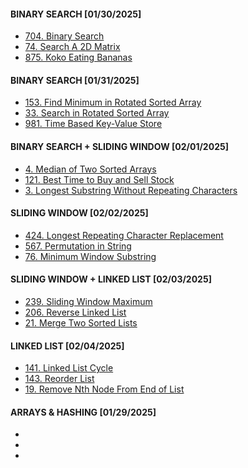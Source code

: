 #### BINARY SEARCH [01/30/2025]
- [704. Binary Search](BinarySearch/BinarySearch.md)
- [74. Search A 2D Matrix](BinarySearch/2DMatrix.md)
- [875. Koko Eating Bananas](BinarySearch/EatingBananas.md)

#### BINARY SEARCH [01/31/2025]
- [153. Find Minimum in Rotated Sorted Array](BinarySearch/FindMinRSA.md)
- [33. Search in Rotated Sorted Array](BinarySearch/SearchRSA.md)
- [981. Time Based Key-Value Store](BinarySearch/KeyValueStore.md)

#### BINARY SEARCH + SLIDING WINDOW [02/01/2025]
- [4. Median of Two Sorted Arrays](BinarySearch/ArrayMedian.md)
- [121. Best Time to Buy and Sell Stock](SlidingWindow/Stocks.md)
- [3. Longest Substring Without Repeating Characters](SlidingWindow/LongestSubstring.md)

#### SLIDING WINDOW [02/02/2025]
- [424. Longest Repeating Character Replacement](SlidingWindow/LongestCharacter.md)
- [567. Permutation in String](SlidingWindow/StringPermutation.md)
- [76. Minimum Window Substring](SlidingWindow/WindowSubstring.md)

#### SLIDING WINDOW + LINKED LIST [02/03/2025]
- [239. Sliding Window Maximum](SlidingWindow/SlidingWindow.md)
- [206. Reverse Linked List](LinkedList/ReverseLinkedList.md)
- [21. Merge Two Sorted Lists](LinkedList/MergeSortedLists.md)

#### LINKED LIST [02/04/2025]
- [141. Linked List Cycle](LinkedList/LinkedListCycle.md)
- [143. Reorder List](LinkedList/ReorderList.md)
- [19. Remove Nth Node From End of List](LinkedList/RemoveNode.md)

#### ARRAYS & HASHING [01/29/2025]
- []()
- []()
- []()
